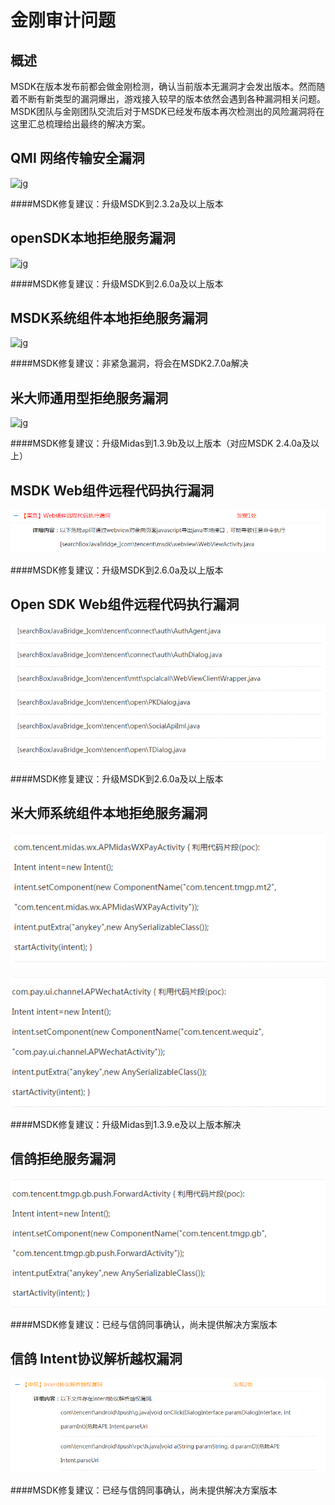 金刚审计问题
==============

## 概述

MSDK在版本发布前都会做金刚检测，确认当前版本无漏洞才会发出版本。然而随着不断有新类型的漏洞爆出，游戏接入较早的版本依然会遇到各种漏洞相关问题。MSDK团队与金刚团队交流后对于MSDK已经发布版本再次检测出的风险漏洞将在这里汇总梳理给出最终的解决方案。

## QMI 网络传输安全漏洞

![jg](./jgp1.png)

####MSDK修复建议：升级MSDK到2.3.2a及以上版本

## openSDK本地拒绝服务漏洞

![jg](./jgp2.png)

####MSDK修复建议：升级MSDK到2.6.0a及以上版本

## MSDK系统组件本地拒绝服务漏洞

![jg](./jgp3.png)

####MSDK修复建议：非紧急漏洞，将会在MSDK2.7.0a解决

## 米大师通用型拒绝服务漏洞

![jg](./jgp4.png)

####MSDK修复建议：升级Midas到1.3.9b及以上版本（对应MSDK 2.4.0a及以上）

## MSDK Web组件远程代码执行漏洞

![jg](./jg_msdk_webview.png)

####MSDK修复建议：升级MSDK到2.6.0a及以上版本


## Open SDK Web组件远程代码执行漏洞

![jg](./jg_opensdk_web.png)

####MSDK修复建议：升级MSDK到2.6.0a及以上版本

## 米大师系统组件本地拒绝服务漏洞

![jg](./jg_midas_locaoservice_1.png)

![jg](./jg_midas_locaoservice_2.png)

####MSDK修复建议：升级Midas到1.3.9.e及以上版本解决

## 信鸽拒绝服务漏洞

![jg](./jg_tpush_localservices.png)

####MSDK修复建议：已经与信鸽同事确认，尚未提供解决方案版本

## 信鸽 Intent协议解析越权漏洞

![jg](./jg_tpush_intent.png)

####MSDK修复建议：已经与信鸽同事确认，尚未提供解决方案版本
